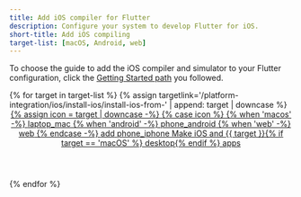 ```yaml
---
title: Add iOS compiler for Flutter
description: Configure your system to develop Flutter for iOS.
short-title: Add iOS compiling
target-list: [macOS, Android, web]
---
```


To choose the guide to add the iOS compiler and simulator
to your Flutter configuration,
click the [Getting Started path][] you followed.

<div class="card-deck mb-8">
{% for target in target-list %}
{% assign targetlink='/platform-integration/ios/install-ios/install-ios-from-' | append: target | downcase %}
  <a class="card card-app-type card-macos"
     id="install-{{target | downcase}}"
     href="{{targetlink}}">
    <div class="card-body">
      <header class="card-title text-center m-0">
        <span class="d-block h1">
          {% assign icon = target | downcase -%}
          {% case icon %}
          {% when 'macos' -%}
            <span class="material-symbols">laptop_mac</span>
          {% when 'android' -%}
            <span class="material-symbols">phone_android</span>
          {% when 'web' -%}
            <span class="material-symbols">web</span>
          {% endcase -%}
          <span class="material-symbols">add</span>
          <span class="material-symbols">phone_iphone</span>
        </span>
        <span class="text-muted d-block">
        Make iOS and {{ target }}{% if target == 'macOS' %} desktop{% endif %} apps
        </span>
      </header>
    </div>
  </a>
{% endfor %}
</div>

[Getting Started path]: /get-started/install
